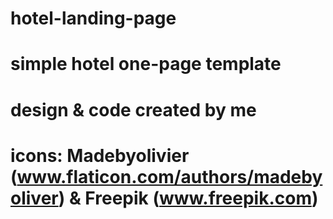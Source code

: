 # hotel-landing-page

# simple hotel one-page template
# design & code created by me

# icons: Madebyolivier (www.flaticon.com/authors/madebyoliver) & Freepik (www.freepik.com)
